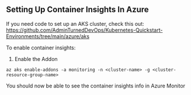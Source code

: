 ## Setting Up Container Insights In Azure

If you need code to set up an AKS cluster, check this out: https://github.com/AdminTurnedDevOps/Kubernetes-Quickstart-Environments/tree/main/azure/aks

To enable container insights:
1. Enable the Addon
```
az aks enable-addons -a monitoring -n <cluster-name> -g <cluster-resource-group-name>
```

You should now be able to see the container insights info in Azure Monitor